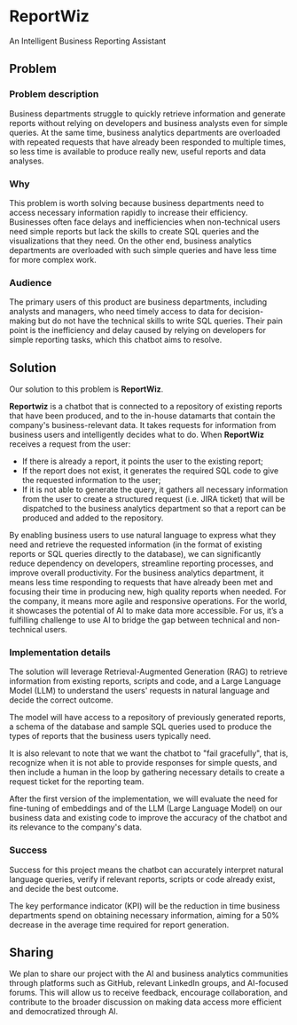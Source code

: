 # ReportWiz

An Intelligent Business Reporting Assistant

## Problem

### Problem description

Business departments struggle to quickly retrieve information and generate reports without relying on developers and business analysts even for simple queries. At the same time, business analytics departments are overloaded with repeated requests that have already been responded to multiple times, so less time is available to produce really new, useful reports and data analyses.

### Why 

This problem is worth solving because business departments need to access necessary information rapidly to increase their efficiency. Businesses often face delays and inefficiencies when non-technical users need simple reports but lack the skills to create SQL queries and the visualizations that they need. On the other end, business analytics departments are overloaded with such simple queries and have less time for more complex work.

### Audience

The primary users of this product are business departments, including analysts and managers, who need timely access to data for decision-making but do not have the technical skills to write SQL queries. Their pain point is the inefficiency and delay caused by relying on developers for simple reporting tasks, which this chatbot aims to resolve.

## Solution

Our solution to this problem is **ReportWiz**.

**Reportwiz** is a chatbot that is connected to a repository of existing reports that have been produced, and to the in-house datamarts that contain the company's business-relevant data. It takes requests for information from business users and intelligently decides what to do. When **ReportWiz** receives a request from the user:

- If there is already a report, it points the user to the existing report;
- If the report does not exist, it generates the required SQL code to give the requested information to the user;
- If it is not able to generate the query, it gathers all necessary information from the user to create a structured request (i.e. JIRA ticket) that will be dispatched to the business analytics department so that a report can be produced and added to the repository.

By enabling business users to use natural language to express what they need and retrieve the requested information (in the format of existing reports or SQL queries directly to the database), we can significantly reduce dependency on developers, streamline reporting processes, and improve overall productivity. For the business analytics department, it means less time responding to requests that have already been met and focusing their time in producing new, high quality reports when needed. For the company, it means more agile and responsive operations. For the world, it showcases the potential of AI to make data more accessible. For us, it’s a fulfilling challenge to use AI to bridge the gap between technical and non-technical users.

### Implementation details

The solution will leverage Retrieval-Augmented Generation (RAG) to retrieve information  from existing reports, scripts and code, and a Large Language Model (LLM) to understand the users' requests in natural language and decide the correct outcome.

The model will have access to a repository of previously generated reports, a schema of the database and sample SQL queries used to produce the types of reports that the business users typically need.

It is also relevant to note that we want the chatbot to "fail gracefully", that is, recognize when it is not able to provide responses for simple quests, and then include a human in the loop by gathering necessary details to create a request ticket for the reporting team.

After the first version of the implementation, we will evaluate the need for fine-tuning of embeddings and of the LLM (Large Language Model) on our business data and existing code to improve the accuracy of the chatbot and its relevance to the company's data.

### Success

Success for this project means the chatbot can accurately interpret natural language queries, verify if relevant reports, scripts or code already exist, and decide the best outcome. 

The key performance indicator (KPI) will be the reduction in time business departments spend on obtaining necessary information, aiming for a 50% decrease in the average time required for report generation.


## Sharing

We plan to share our project with the AI and business analytics communities through platforms such as GitHub, relevant LinkedIn groups, and AI-focused forums. This will allow us to receive feedback, encourage collaboration, and contribute to the broader discussion on making data access more efficient and democratized through AI.
